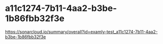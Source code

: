 # a11c1274-7b11-4aa2-b3be-1b86fbb32f3e
https://sonarcloud.io/summary/overall?id=examly-test_a11c1274-7b11-4aa2-b3be-1b86fbb32f3e
